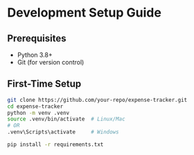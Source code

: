 # Development Setup Guide

## Prerequisites
- Python 3.8+
- Git (for version control)

## First-Time Setup
```bash
git clone https://github.com/your-repo/expense-tracker.git
cd expense-tracker
python -m venv .venv
source .venv/bin/activate  # Linux/Mac
# OR
.venv\Scripts\activate     # Windows

pip install -r requirements.txt
